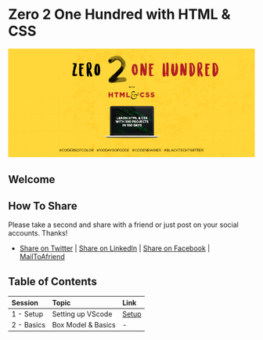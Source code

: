 # Zero 2 One Hundred with HTML &amp; CSS

<p align="center">

![cover](utils/i/COC_cover.png "Coders of Color")

</p>

## Welcome


## How To Share
Please take a second and share with a friend or just post on your social accounts. Thanks!
- [Share on Twitter][shareTwitter] | [Share on LinkedIn][shareLinkedin] | [Share on Facebook][shareFacebook] | [MailToAfriend](mailto:friend@example.com?&subject=Learn-Html-and-CSS&body=https://github.com/CodersofColor/Zero-to-100-with-HTML-and-CSS )

## Table of Contents

| Session    | Topic              | Link                           |
| :--------- | :----------------- | :----------------------------- |
| 1 - Setup  | Setting up VScode  | [Setup](./01_Setup/index.html) |
| 2 - Basics | Box Model & Basics | -                              |


[//]: <> (Share Links)
[shareFacebook]: https://www.facebook.com/sharer/sharer.php?u=https%3A%2F%2Fgithub.com%2FCodersofColor%2FZero-to-100-with-HTML-and-CSS

[shareTwitter]: https://twitter.com/intent/tweet?url=https%3A%2F%2Fgithub.com%2FCodersofColor%2FZero-to-100-with-HTML-and-CSS&text=Zero%202%20One%20Hundred%20with%20HTML%20and%20CSS 

[shareLinkedin]: http://www.linkedin.com/shareArticle?mini=true&url=https%3A%2F%2Fgithub.com%2FCodersofColor%2FZero-to-100-with-HTML-and-CSS&title=Zero%202%20One%20Hundred%20with%20HTML%20and%20CSS